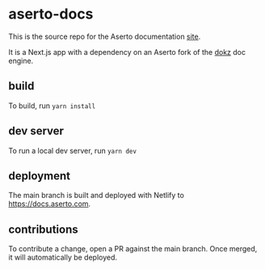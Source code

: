 # aserto-docs

This is the source repo for the Aserto documentation [site](https://docs.aserto.com/).

It is a Next.js app with a dependency on an Aserto fork of the [dokz](https://github.com/remorses/dokz) doc engine.

## build

To build, run `yarn install`

## dev server

To run a local dev server, run `yarn dev`

## deployment

The main branch is built and deployed with Netlify to https://docs.aserto.com.

## contributions

To contribute a change, open a PR against the main branch. Once merged, it will automatically be deployed.
